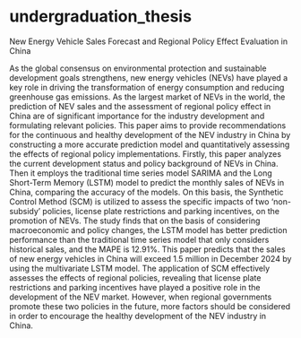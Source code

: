 # undergraduation_thesis
New Energy Vehicle Sales Forecast and Regional Policy Effect Evaluation in China

As the global consensus on environmental protection and sustainable development goals 
strengthens, new energy vehicles (NEVs) have played a key role in driving the transformation of 
energy consumption and reducing greenhouse gas emissions. As the largest market of NEVs in the 
world, the prediction of NEV sales and the assessment of regional policy effect in China are of 
significant importance for the industry development and formulating relevant policies. This paper
aims to provide recommendations for the continuous and healthy development of the NEV industry
in China by constructing a more accurate prediction model and quantitatively assessing the effects 
of regional policy implementations. Firstly, this paper analyzes the current development status and 
policy background of NEVs in China. Then it employs the traditional time series model SARIMA 
and the Long Short-Term Memory (LSTM) model to predict the monthly sales of NEVs in China, 
comparing the accuracy of the models. On this basis, the Synthetic Control Method (SCM) is 
utilized to assess the specific impacts of two ‘non-subsidy’ policies, license plate restrictions and 
parking incentives, on the promotion of NEVs. The study finds that on the basis of considering 
macroeconomic and policy changes, the LSTM model has better prediction performance than the 
traditional time series model that only considers historical sales, and the MAPE is 12.91%. This 
paper predicts that the sales of new energy vehicles in China will exceed 1.5 million in December 
2024 by using the multivariate LSTM model. The application of SCM effectively assesses the 
effects of regional policies, revealing that license plate restrictions and parking incentives have 
played a positive role in the development of the NEV market. However, when regional governments 
promote these two policies in the future, more factors should be considered in order to encourage 
the healthy development of the NEV industry in China.
